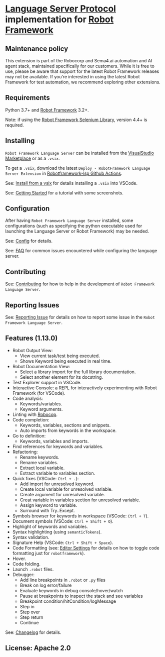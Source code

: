 # [Language Server Protocol](https://github.com/Microsoft/language-server-protocol) implementation for [Robot Framework](https://robotframework.org/)

## Maintenance policy

This extension is part of the Robocorp and Sema4.ai automation and AI agent stack,
maintained specifically for our customers. While it is free to use, please be aware
that support for the latest Robot Framework releases may not be available.
If you’re interested in using the latest Robot Framework for test automation,
we recommend exploring other extensions.

## Requirements

Python 3.7+ and [Robot Framework](https://robotframework.org/) 3.2+.

Note: if using the [Robot Framework Selenium Library](https://github.com/robotframework/SeleniumLibrary), version 4.4+ is required.

## Installing

`Robot Framework Language Server` can be installed from the [VisualStudio Marketplace](https://marketplace.visualstudio.com/items?itemName=robocorp.robotframework-lsp) or as a `.vsix`.

To get a `.vsix`, download the latest `Deploy - RobotFramework Language Server Extension` in [Robotframework-lsp Github Actions](https://github.com/robocorp/robotframework-lsp/actions?query=workflow%3A%22Deploy+-+RobotFramework+Language+Server+Extension%22).

See: [Install from a vsix](https://code.visualstudio.com/docs/editor/extension-gallery#_install-from-a-vsix) for details installing a `.vsix` into VSCode.

See: [Getting Started](https://robocorp.com/docs/developer-tools/visual-studio-code/lsp-extension#what-is-the-language-server-protocol-lsp-and-why-is-it-useful) for a tutorial with some screenshots.

## Configuration

After having `Robot Framework Language Server` installed, some configurations (such as specifying
the python executable used for launching the Language Server or Robot Framework)
may be needed.

See: [Config](https://github.com/robocorp/robotframework-lsp/tree/robotframework-lsp-1.13.0/robotframework-ls/docs/config.md) for details.

See: [FAQ](https://github.com/robocorp/robotframework-lsp/tree/robotframework-lsp-1.13.0/robotframework-ls/docs/faq.md) for common issues encountered while configuring the language server.

## Contributing

See: [Contributing](https://github.com/robocorp/robotframework-lsp/tree/robotframework-lsp-1.13.0/robotframework-ls/docs/contributing.md) for how to help in the development of `Robot Framework Language Server`.

## Reporting Issues

See: [Reporting Issue](https://github.com/robocorp/robotframework-lsp/tree/robotframework-lsp-1.13.0/robotframework-ls/docs/reporting_issues.md) for details on how to report some issue in the `Robot Framework Language Server`.

## Features (1.13.0)

-   Robot Output View:
    -   View current task/test being executed.
    -   Shows Keyword being executed in real time.
-   Robot Documentation View:
    -   Select a library import for the full library documentation.
    -   Select another element for its docstring.
-   Test Explorer support in VSCode.
-   Interactive Console: a REPL for interactively experimenting with Robot Framework (for VSCode).
-   Code analysis:
    -   Keywords/variables.
    -   Keyword arguments.
-   Linting with [Robocop](https://robocop.readthedocs.io/en/latest/).
-   Code completion:
    -   Keywords, variables, sections and snippets.
    -   Auto imports from keywords in the workspace.
-   Go to definition:
    - Keywords, variables and imports.
-   Find references for keywords and variables.
-   Refactoring:
    -   Rename keywords.
    -   Rename variables.
    -   Extract local variable.
    -   Extract variable to variables section.
-   Quick fixes (VSCode: `Ctrl + .`):
    -   Add import for unresolved keyword.
    -   Create local variable for unresolved variable.
    -   Create argument for unresolved variable.
    -   Creat variable in variables section for unresolved variable.
    -   Assign keyword to variable.
    -   Surround with Try..Except.
-   Symbols browser for keywords in workspace (VSCode: `Ctrl + T`).
-   Document symbols (VSCode: `Ctrl + Shift + O`).
-   Highlight of keywords and variables.
-   Syntax highlighting (using `semanticTokens`).
-   Syntax validation.
-   Signature Help (VSCode: `Ctrl + Shift + Space`).
-   Code Formatting (see: [Editor Settings](https://code.visualstudio.com/docs/getstarted/settings#_language-specific-editor-settings) for details on how to toggle code formatting just for `robotframework`).
-   Hover.
-   Code folding.
-   Launch `.robot` files.
-   Debugger:
    -   Add line breakpoints in `.robot` or `.py` files
    -   Break on log error/failure
    -   Evaluate keywords in debug console/hover/watch
    -   Pause at breakpoints to inspect the stack and see variables
    -   Breakpoint condition/hitCondition/logMessage
    -   Step in
    -   Step over
    -   Step return
    -   Continue

See: [Changelog](https://github.com/robocorp/robotframework-lsp/tree/robotframework-lsp-1.13.0/robotframework-ls/docs/changelog.md) for details.

## License: Apache 2.0
